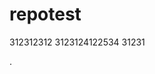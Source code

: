 # repotest
312312312
3123124122534
31231





































.
